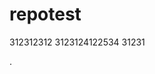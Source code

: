 # repotest
312312312
3123124122534
31231





































.
